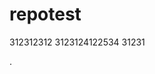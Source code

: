 # repotest
312312312
3123124122534
31231





































.
